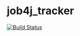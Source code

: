 # job4j_tracker

[![Build Status](https://travis-ci.com/aresfun-sandler/job4j_tracker.svg?branch=master)](https://travis-ci.com/aresfun-sandler/job4j_tracker)
